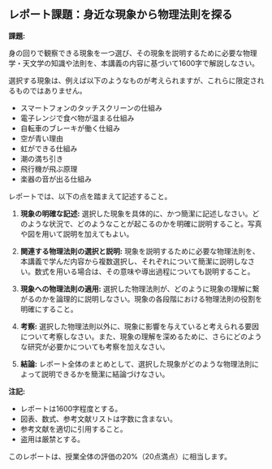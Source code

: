 ## レポート課題：身近な現象から物理法則を探る

**課題:**

身の回りで観察できる現象を一つ選び、その現象を説明するために必要な物理学・天文学の知識や法則を、本講義の内容に基づいて1600字で解説しなさい。

選択する現象は、例えば以下のようなものが考えられますが、これらに限定されるものではありません。

* スマートフォンのタッチスクリーンの仕組み
* 電子レンジで食べ物が温まる仕組み
* 自転車のブレーキが働く仕組み
* 空が青い理由
* 虹ができる仕組み
* 潮の満ち引き
* 飛行機が飛ぶ原理
* 楽器の音が出る仕組み

レポートでは、以下の点を踏まえて記述すること。

1. **現象の明確な記述:**  選択した現象を具体的に、かつ簡潔に記述しなさい。どのような状況で、どのようなことが起こるのかを明確に説明すること。写真や図を用いて説明を加えてもよい。

2. **関連する物理法則の選択と説明:**  現象を説明するために必要な物理法則を、本講義で学んだ内容から複数選択し、それぞれについて簡潔に説明しなさい。数式を用いる場合は、その意味や導出過程についても説明すること。

3. **現象への物理法則の適用:**  選択した物理法則が、どのように現象の理解に繋がるのかを論理的に説明しなさい。現象の各段階における物理法則の役割を明確にすること。

4. **考察:**  選択した物理法則以外に、現象に影響を与えていると考えられる要因について考察しなさい。また、現象の理解を深めるために、さらにどのような研究が必要かについても考察を加えなさい。

5. **結論:**  レポート全体のまとめとして、選択した現象がどのような物理法則によって説明できるかを簡潔に結論づけなさい。


**注記:**

* レポートは1600字程度とする。
* 図表、数式、参考文献リストは字数に含まない。
* 参考文献を適切に引用すること。
* 盗用は厳禁とする。


このレポートは、授業全体の評価の20%（20点満点）に相当します。
